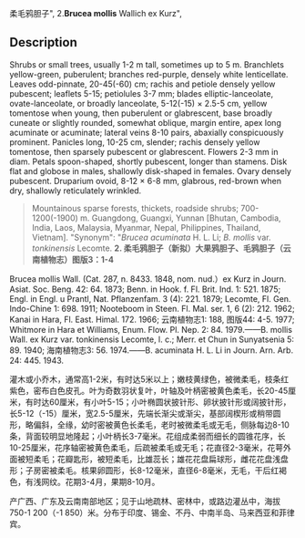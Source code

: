 柔毛鸦胆子",
2.**Brucea mollis** Wallich ex Kurz",

## Description
Shrubs or small trees, usually 1-2 m tall, sometimes up to 5 m. Branchlets yellow-green, puberulent; branches red-purple, densely white lenticellate. Leaves odd-pinnate, 20-45(-60) cm; rachis and petiole densely yellow pubescent; leaflets 5-15; petiolules 3-7 mm; blades elliptic-lanceolate, ovate-lanceolate, or broadly lanceolate, 5-12(-15) × 2.5-5 cm, yellow tomentose when young, then puberulent or glabrescent, base broadly cuneate or slightly rounded, somewhat oblique, margin entire, apex long acuminate or acuminate; lateral veins 8-10 pairs, abaxially conspicuously prominent. Panicles long, 10-25 cm, slender; rachis densely yellow tomentose, then sparsely pubescent or glabrescent. Flowers 2-3 mm in diam. Petals spoon-shaped, shortly pubescent, longer than stamens. Disk flat and globose in males, shallowly disk-shaped in females. Ovary densely pubescent. Druparium ovoid, 8-12 × 6-8 mm, glabrous, red-brown when dry, shallowly reticulately wrinkled.

> Mountainous sparse forests, thickets, roadside shrubs; 700-1200(-1900) m. Guangdong, Guangxi, Yunnan [Bhutan, Cambodia, India, Laos, Malaysia, Myanmar, Nepal, Philippines, Thailand, Vietnam].
  "Synonym": "*Brucea acuminata* H. L. Li; *B. mollis* var. *tonkinensis* Lecomte.
**2. 柔毛鸦胆子（新拟）大果鸦胆子、毛鸦胆子（云南植物志）图版3：1-4**

Brucea mollis Wall. (Cat. 287, n. 8433. 1848, nom. nud.）ex Kurz in Journ. Asiat. Soc. Beng. 42: 64. 1873; Benn. in Hook. f. Fl. Brit. Ind. 1: 521. 1875; Engl. in Engl. u Prantl, Nat. Pflanzenfam. 3 (4): 221. 1879; Lecomte, Fl. Gen. Indo-Chine 1: 698. 1911; Nooteboom in Steen. Fl. Mal. ser. 1, 6 (2): 212. 1962; Kanai in Hara, Fl. East. Himal. 172. 1966; 云南植物志1: 188, 图版44: 4-5. 1977; Whitmore in Hara et Williams, Enum. Flow. Pl. Nep. 2: 84. 1979.——B. mollis Wall. ex Kurz var. tonkinensis Lecomte, l. c.; Merr. et Chun in Sunyatsenia 5: 89. 1940; 海南植物志3: 56. 1974.——B. acuminata H. L. Li in Journ. Arn. Arb. 24: 445. 1943.

灌木或小乔木，通常高1-2米，有时达5米以上；嫩枝黄绿色，被微柔毛，枝条红紫色，密布白色皮孔。叶为奇数羽状复叶，叶轴及叶柄密被黄色柔毛，长20-45厘米，有时达60厘米，有小叶5-15；小叶椭圆状披针形、卵状披针形或阔披针形，长5-12（-15）厘米，宽2.5-5厘米，先端长渐尖或渐尖，基部阔楔形或稍带圆形，略偏斜，全缘，幼时密被黄色长柔毛，老时被微柔毛或无毛，侧脉每边8-10条，背面较明显地隆起；小叶柄长3-7毫米。花组成柔弱而细长的圆锥花序，长10-25厘米，花序轴密被黄色柔毛，后疏被柔毛或无毛；花直径2-3毫米，花萼外面被短柔毛；花瓣匙形，被短柔毛，比雄蕊长；雄花花盘扁球形，雌花花盘浅盘形；子房密被柔毛。核果卵圆形，长8-12毫米，直径6-8毫米，无毛，干后红褐色，有浅网纹。花期3-4月，果期8-10月。

产广西、广东及云南南部地区；见于山地疏林、密林中，或路边灌丛中，海拔750-1 200（-1 850）米。分布于印度、锡金、不丹、中南半岛、马来西亚和菲律宾。
